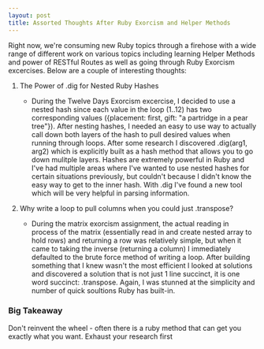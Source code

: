 ```yaml
---
layout: post
title: Assorted Thoughts After Ruby Exorcism and Helper Methods
---
```


Right now, we're consuming new Ruby topics through a firehose with a wide range of different work on various topics including learning Helper Methods and power of RESTful Routes as well as going through Ruby Exorcism excercises.  Below are a couple of interesting thoughts:


1.  The Power of .dig for Nested Ruby Hashes
    - During the Twelve Days Exorcism excercise, I decided to use a nested hash since each value in the loop (1..12) has two corresponding values ({placement: first, gift: "a partridge in a pear tree"}).  After nesting hashes, I needed an easy to use way to actually call down both layers of the hash to pull desired values when running through loops.  After some research I discovered .dig(arg1, arg2) which is explicitly built as a hash method that allows you to go down mulitple layers.  Hashes are extremely powerful in Ruby and I've had multiple areas where I've wanted to use nested hashes for certain situations previously, but couldn't because I didn't know the easy way to get to the inner hash.  With .dig I've found a new tool which will be very helpful in parsing information.   

2. Why write a loop to pull columns when you could just .transpose?
    - During the matrix exorcism assignment, the actual reading in process of the matrix (essentially read in and create nested array to hold rows) and returning a row was relatively simple, but when it came to taking the inverse (returning a column) I immediately defaulted to the brute force method of writing a loop.  After building something that I knew wasn't the most efficient I looked at solutions and discovered a solution that is not just 1 line succinct, it is one word succinct: .transpose.  Again, I was stunned at the simplicity and number of quick soultions Ruby has built-in.  

### Big Takeaway 

Don't reinvent the wheel - often there is a ruby method that can get you exactly what you want.  Exhaust your research first


